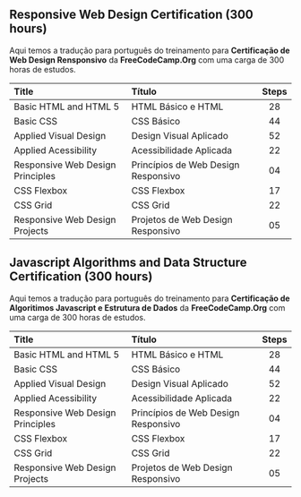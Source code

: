 ## Responsive Web Design Certification (300 hours)

Aqui temos a tradução para português do treinamento para **Certificação de Web Design Rensponsivo** da **FreeCodeCamp.Org** com uma carga de 300 horas de estudos.

| Title        					            | Título           					            | Steps |
| :-------------------------------- | :-------------------------------------| :----:|
| Basic HTML and HTML 5      	      | HTML Básico e HTML				            | 28	 	|
| Basic CSS      				            | CSS Básico      					            | 44 		|
| Applied Visual Design 		        | Design Visual Aplicado  			        | 52		|
| Applied Acessibility 			        | Acessibilidade Aplicada			          | 22		|
| Responsive Web Design Principles  | Princípios de Web Design Responsivo   | 04		|
| CSS Flexbox                       | CSS Flexbox                           | 17		|
| CSS Grid                          | CSS Grid                              | 22		|
| Responsive Web Design Projects    | Projetos de Web Design Responsivo     | 05		|

## Javascript Algorithms and Data Structure Certification (300 hours)

Aqui temos a tradução para português do treinamento para **Certificação de Algoritimos Javascript e Estrutura de Dados** da **FreeCodeCamp.Org** com uma carga de 300 horas de estudos.

| Title        					            | Título           					            | Steps |
| :-------------------------------- | :-------------------------------------| :----:|
| Basic HTML and HTML 5      	      | HTML Básico e HTML				            | 28	 	|
| Basic CSS      				            | CSS Básico      					            | 44 		|
| Applied Visual Design 		        | Design Visual Aplicado  			        | 52		|
| Applied Acessibility 			        | Acessibilidade Aplicada			          | 22		|
| Responsive Web Design Principles  | Princípios de Web Design Responsivo   | 04		|
| CSS Flexbox                       | CSS Flexbox                           | 17		|
| CSS Grid                          | CSS Grid                              | 22		|
| Responsive Web Design Projects    | Projetos de Web Design Responsivo     | 05		|
